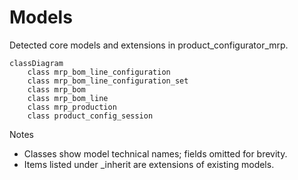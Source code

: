 # Models

Detected core models and extensions in product_configurator_mrp.

```mermaid
classDiagram
    class mrp_bom_line_configuration
    class mrp_bom_line_configuration_set
    class mrp_bom
    class mrp_bom_line
    class mrp_production
    class product_config_session
```

Notes
- Classes show model technical names; fields omitted for brevity.
- Items listed under _inherit are extensions of existing models.
